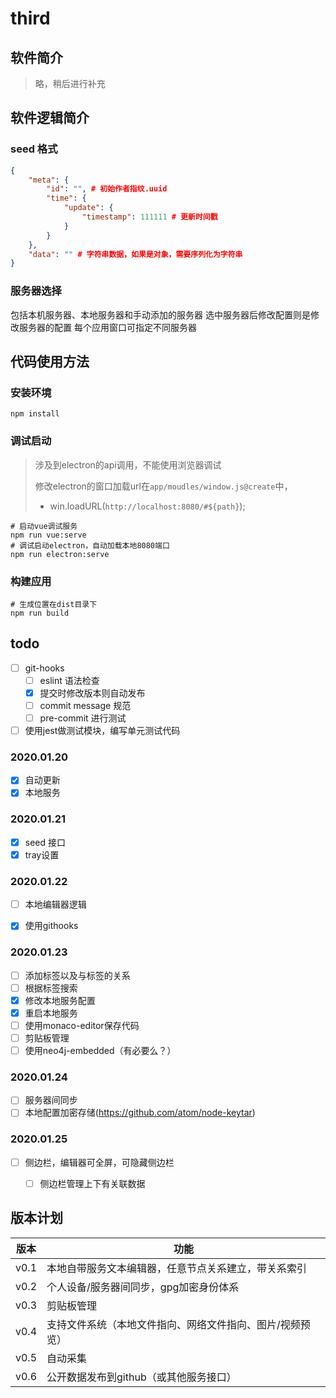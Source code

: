 # third

## 软件简介

> 略，稍后进行补充

## 软件逻辑简介

### seed 格式

``` json
{
    "meta": {
        "id": "", # 初始作者指纹.uuid
        "time": {
            "update": {
                "timestamp": 111111 # 更新时间戳
            }
        }
    },
    "data": "" # 字符串数据，如果是对象，需要序列化为字符串
}
```

### 服务器选择

包括本机服务器、本地服务器和手动添加的服务器
选中服务器后修改配置则是修改服务器的配置
每个应用窗口可指定不同服务器

## 代码使用方法

### 安装环境

``` shell
npm install
```

### 调试启动

> 涉及到electron的api调用，不能使用浏览器调试
>
> 修改electron的窗口加载url在`app/moudles/window.js@create`中，
>
> - win.loadURL(`http://localhost:8080/#${path}`);

``` shell
# 启动vue调试服务
npm run vue:serve
# 调试启动electron，自动加载本地8080端口
npm run electron:serve
```

### 构建应用


``` shell
# 生成位置在dist目录下
npm run build
```


## todo

- [ ] git-hooks
  - [ ] eslint 语法检查
  - [x] 提交时修改版本则自动发布
  - [ ] commit message 规范
  - [ ] pre-commit 进行测试
- [ ] 使用jest做测试模块，编写单元测试代码

### 2020.01.20

- [x] 自动更新
- [x] 本地服务

### 2020.01.21

- [x] seed 接口
- [x] tray设置

### 2020.01.22

- [ ] 本地编辑器逻辑
- [x] 使用githooks


### 2020.01.23

- [ ] 添加标签以及与标签的关系
- [ ] 根据标签搜索
- [x] 修改本地服务配置
- [x] 重启本地服务
- [ ] 使用monaco-editor保存代码
- [ ] 剪贴板管理
- [ ] 使用neo4j-embedded（有必要么？）

### 2020.01.24

- [ ] 服务器间同步
- [ ] 本地配置加密存储(https://github.com/atom/node-keytar)

### 2020.01.25

- [ ] 侧边栏，编辑器可全屏，可隐藏侧边栏
  - [ ] 侧边栏管理上下有关联数据



## 版本计划

| 版本 | 功能                                                      |
| ---- | --------------------------------------------------------- |
| v0.1 | 本地自带服务文本编辑器，任意节点关系建立，带关系索引      |
| v0.2 | 个人设备/服务器间同步，gpg加密身份体系                    |
| v0.3 | 剪贴板管理                                                |
| v0.4 | 支持文件系统（本地文件指向、网络文件指向、图片/视频预览） |
| v0.5 | 自动采集                                                  |
| v0.6 | 公开数据发布到github（或其他服务接口）                    |